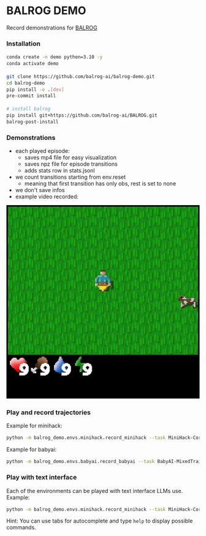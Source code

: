 # BALROG DEMO

Record demonstrations for [BALROG](https://github.com/balrog-ai/BALROG)

### Installation
```bash
conda create -n demo python=3.10 -y
conda activate demo

git clone https://github.com/balrog-ai/balrog-demo.git
cd balrog-demo
pip install -e .[dev]
pre-commit install

# install balrog
pip install git+https://github.com/balrog-ai/BALROG.git
balrog-post-install
```

### Demonstrations
- each played episode: 
    - saves mp4 file for easy visualization
    - saves npz file for episode transitions
    - adds stats row in stats.jsonl
- we count transitions starting from env.reset
    - meaning that first transition has only obs, rest is set to none
- we don't save infos
- example video recorded:

<img src="assets/crafter_demonstration.gif" controls></img>



### Play and record trajectories
Example for minihack:
```bash
python -m balrog_demo.envs.minihack.record_minihack --task MiniHack-Corridor-R3-v0 --record records --seed 0
```

Example for babyai:
```bash
python -m balrog_demo.envs.babyai.record_babyai --task BabyAI-MixedTrainLocal-v0.goto --record records --seed 0
```

### Play with text interface
Each of the environments can be played with text interface LLMs use. 
Example:

```bash
python -m balrog_demo.envs.minihack.record_minihack --task MiniHack-Corridor-R3-v0 --record records --seed 0 --text_observation True
```
Hint: You can use tabs for autocomplete and type `help` to display possible commands. 